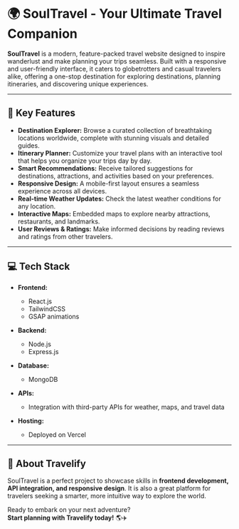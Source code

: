 # 🌍 SoulTravel - Your Ultimate Travel Companion  

**SoulTravel** is a modern, feature-packed travel website designed to inspire wanderlust and make planning your trips seamless. Built with a responsive and user-friendly interface, it caters to globetrotters and casual travelers alike, offering a one-stop destination for exploring destinations, planning itineraries, and discovering unique experiences.  

---

## 🚀 Key Features  
- **Destination Explorer:** Browse a curated collection of breathtaking locations worldwide, complete with stunning visuals and detailed guides.  
- **Itinerary Planner:** Customize your travel plans with an interactive tool that helps you organize your trips day by day.  
- **Smart Recommendations:** Receive tailored suggestions for destinations, attractions, and activities based on your preferences.  
- **Responsive Design:** A mobile-first layout ensures a seamless experience across all devices.  
- **Real-time Weather Updates:** Check the latest weather conditions for any location.  
- **Interactive Maps:** Embedded maps to explore nearby attractions, restaurants, and landmarks.  
- **User Reviews & Ratings:** Make informed decisions by reading reviews and ratings from other travelers.  

---

## 💻 Tech Stack  
- **Frontend:**  
  - React.js  
  - TailwindCSS  
  - GSAP animations  

- **Backend:**  
  - Node.js  
  - Express.js  

- **Database:**  
  - MongoDB  

- **APIs:**  
  - Integration with third-party APIs for weather, maps, and travel data  

- **Hosting:**  
  - Deployed on Vercel  

---

## 🌟 About Travelify  
SoulTravel is a perfect project to showcase skills in **frontend development, API integration, and responsive design**. It is also a great platform for travelers seeking a smarter, more intuitive way to explore the world.  

Ready to embark on your next adventure?  
**Start planning with Travelify today!** 🌎✈️
